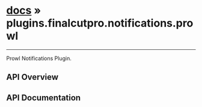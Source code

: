 # [docs](index.md) » plugins.finalcutpro.notifications.prowl
---

Prowl Notifications Plugin.

## API Overview

## API Documentation

